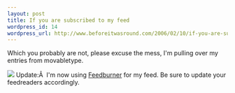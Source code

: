```yaml
--- 
layout: post
title: If you are subscribed to my feed
wordpress_id: 14
wordpress_url: http://www.beforeitwasround.com/2006/02/10/if-you-are-subscribed-to-my-feed/
---
```

Which you probably are not, please excuse the mess, I'm pulling over my entries from movabletype.

<a type="application/rss+xml" rel="alternate" title="Subscribe to my feed, flat" href="http://feeds.feedburner.com/flat"><img style="border: 0pt none " src="http://www.feedburner.com/fb/images/pub/feed-icon16x16.png" /></a> Update:Â  I'm now using <a title="Awesome feed hosting service" href="http://www.feedburner.com">Feedburner</a> for my feed. Be sure to update your feedreaders accordingly.
